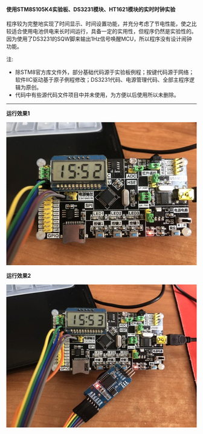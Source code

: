 #### 使用STM8S105K4实验板、DS3231模块、HT1621模块的实时时钟实验

程序较为完整地实现了时间显示、时间设置功能，并充分考虑了节电性能，使之比较适合使用电池供电来长时间运行，具备一定的实用性，但程序仍然是实验性的。因为使用了DS3231的SQW脚来输出1Hz信号唤醒MCU，所以程序没有设计闹钟功能。

注:
* 除STM8官方库文件外，部分基础代码源于实验板例程；按键代码源于网络；软件IIC驱动基于原子例程修改；DS3231代码、电源管理代码、全部主程序逻辑为原创。
* 代码中有些源代码文件项目中并未使用，为方便以后使用所以未删除。

---



**运行效果1**

![运行效果](doc/IMG_1982.JPG "运行效果1")



**运行效果2**

![运行效果2](doc/IMG_1983.JPG "运行效果2")


